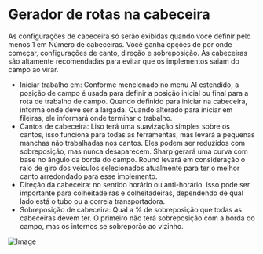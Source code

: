 # Gerador de rotas na cabeceira


As configurações de cabeceira só serão exibidas quando você definir pelo menos 1 em Número de cabeceiras.
Você ganha opções de por onde começar, configurações de canto, direção e sobreposição.
As cabeceiras são altamente recomendadas para evitar que os implementos saiam do campo ao virar.



- Iniciar trabalho em: Conforme mencionado no menu AI estendido, a posição de campo é usada para definir a posição inicial ou final para a rota de trabalho de campo.
Quando definido para iniciar na cabeceira, informa onde deve ser a largada. Quando alterado para iniciar em fileiras, ele informará onde terminar o trabalho.
- Cantos de cabeceira: Liso terá uma suavização simples sobre os cantos, isso funciona para todas as ferramentas, mas levará a pequenas manchas não trabalhadas nos cantos.
Eles podem ser reduzidos com sobreposição, mas nunca desaparecem. Sharp gerará uma curva com base no ângulo da borda do campo.
Round levará em consideração o raio de giro dos veículos selecionados atualmente para ter o melhor canto arredondado para esse implemento.
- Direção da cabeceira: no sentido horário ou anti-horário. Isso pode ser importante para colheitadeiras e colheitadeiras, dependendo de qual lado está o tubo ou a correia transportadora.
- Sobreposição de cabeceira: Qual a % de sobreposição que todas as cabeceiras devem ter. O primeiro não terá sobreposição com a borda do campo, mas os internos se sobreporão ao vizinho.


![Image](/home/runner/work/CourseplayHelp/CourseplayHelp/sharproundcorner_0_0_330_130.png)

